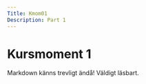 ```yaml
---
Title: Kmom01
Description: Part 1
---
```


Kursmoment 1
==================

Markdown känns trevligt ändå! Väldigt läsbart. 